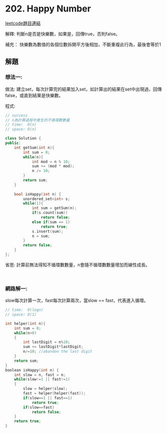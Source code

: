 # 202. Happy Number

[leetcode題目連結](https://leetcode.com/problems/happy-number/)

解釋: 判斷n是否是快樂數，如果是，回傳true，否則false。

補充： 快樂數為數值的各個位數拆開平方後相加，不斷重複此行為，最後會等於1

## 解題

### 想法一:

做法: 建立set，每次計算完的結果加入set，如計算出的結果在set中出現過，回傳false，或直到結果是快樂數。

程式:

```c++
// success
// n為計算過程中產生的不循環數數量
// time:  O(n)
// space: O(n)

class Solution {
public:
    int getSum(int n){
        int sum = 0;
        while(n){
            int mod = n % 10;
            sum += (mod * mod);
            n /= 10;
        }
        return sum;
    }
    
    bool isHappy(int n) {
        unordered_set<int> s;
        while(1){
            int sum = getSum(n);
            if(s.count(sum))
                return false;
            else if(sum == 1)
                return true;
            s.insert(sum);
            n = sum;
        }
        return false;
    }
};

```

省思: 計算前無法得知不循環數數量，n會隨不循環數數量增加而線性成長。

<br/>

### 網路解一:

slow每次計算一次，fast每次計算兩次，當slow == fast，代表進入循環。

```c++
// time:  O(logn)
// space: O(1)

int helper(int n){
    int sum = 0;
    while(n>0)
    {
        int lastDigit = n%10;
        sum += lastDigit*lastDigit;
        n/=10; //abandon the last digit
    }
    return sum;
}
boolean isHappy(int n) {
    int slow = n, fast = n;
    while(slow!=1 || fast!=1)
    {
        slow = helper(slow);
        fast = helper(helper(fast));
        if(slow==1 || fast==1)
            return true;
        if(slow==fast)
            return false;
    }
    return true;
}
```
